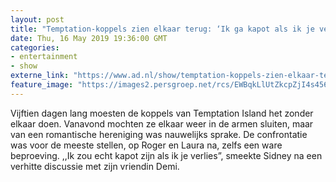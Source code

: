 ```yaml
---
layout: post
title: "Temptation-koppels zien elkaar terug: ‘Ik ga kapot als ik je verlies’"
date: Thu, 16 May 2019 19:36:00 GMT
categories: 
- entertainment 
- show 
externe_link: "https://www.ad.nl/show/temptation-koppels-zien-elkaar-terug-ik-ga-kapot-als-ik-je-verlies~a9c69fc2/"
feature_image: "https://images2.persgroep.net/rcs/EWBqkLlUtZkcpZjI4s456i4LLho/diocontent/148509245/_fitwidth/400/?appId=21791a8992982cd8da851550a453bd7f&quality=0.7"
---
```


Vijftien dagen lang moesten de koppels van Temptation Island het zonder elkaar doen. Vanavond mochten ze elkaar weer in de armen sluiten, maar van een romantische hereniging was nauwelijks sprake. De confrontatie was voor de meeste stellen, op Roger en Laura na, zelfs een ware beproeving. ,,Ik zou echt kapot zijn als ik je verlies”, smeekte Sidney na een verhitte discussie met zijn vriendin Demi.
